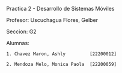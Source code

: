 Practica 2 - Desarrollo de Sistemas Móviles

  Profesor: Uscuchagua Flores, Gelber 
  
  Seccion: G2
  
  Alumnas:
  
    1. Chavez Maron, Ashly         [22200012]
    
    2. Mendoza Melo, Monica Paola  [22200059]
